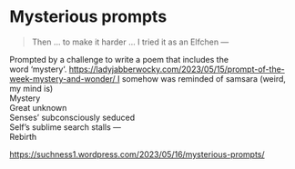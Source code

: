 # Mysterious prompts  
> Then … to make it harder … I tried it as an Elfchen —

Prompted by a challenge to write a poem that includes the word ‘mystery‘. https://ladyjabberwocky.com/2023/05/15/prompt-of-the-week-mystery-and-wonder/ I somehow was reminded of samsara (weird, my mind is)  
Mystery  
Great unknown  
Senses’ subconsciously seduced  
Self’s sublime search stalls —  
Rebirth   
  
  
https://suchness1.wordpress.com/2023/05/16/mysterious-prompts/